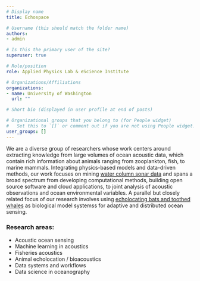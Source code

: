```yaml
---
# Display name
title: Echospace

# Username (this should match the folder name)
authors:
- admin

# Is this the primary user of the site?
superuser: true

# Role/position
role: Applied Physics Lab & eScience Institute

# Organizations/Affiliations
organizations:
- name: University of Washington
  url: ""

# Short bio (displayed in user profile at end of posts)

# Organizational groups that you belong to (for People widget)
#   Set this to `[]` or comment out if you are not using People widget.
user_groups: []
---
```


We are a diverse group of researchers whose work centers around extracting knowledge from large volumes of ocean acoustic data, which contain rich information about animals ranging from zooplankton, fish, to marine mammals. Integrating physics-based models and data-driven methods, our work focuses on mining [water column sonar data](https://storymaps.arcgis.com/collections/0c89e00d504f429bb0a8dd7f6838ec56?item=6) and spans a broad spectrum from developing computational methods, building open source software and cloud applications, to joint analysis of acoustic observations and ocean environmental variables. A parallel but closely related focus of our research involves using [echolocating bats and toothed whales](https://www.nationalgeographic.com/animals/article/echolocation-is-nature-built-in-sonar-here-is-how-it-works) as biological model systemss for adaptive and distributed ocean sensing. 

### Research areas:
- Acoustic ocean sensing
- Machine learning in acoustics
- Fisheries acoustics
- Animal echolocation / bioacoustics
- Data systems and workflows
- Data science in oceanography
